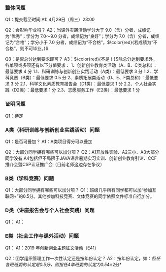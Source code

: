 ### 整体问题
Q1：提交截至时间
A1: 4月29日（周三）23:00

Q2：会影响毕业吗？
A2：当课外实践活动学分大于 9.0（含）分者，成绩记为“优秀”；学分为 7.0～9.0 分者，成绩记为“良好”；学分为 7.0（含）分者，成绩记为“合格”；学分小于 7.0 分者，成绩记为“不合格”。$\color{red}{若成绩为“不合格”，则不可毕业。}$

Q3：是否总分达到要求即可？
A3：$\color{red}{不是！}$除总分达到要求外，各单项或多项还有以下分值要求：
    1、创新创业教育类活动（A、B、C类总和）：最低要求 4 分
       1.1、科研训练与创新创业实践活动（A类）：最低要求 3 分
       1.2、学科竞赛（B类）：最低要求 0.5 分
    2、素质拓展类活动（D、E、F类总和）：最低要求 3 分
       2.1、科学文化素质教育报告会（D1类）：最低要求 1 分
       2.2、个人社会实践（D2类）：最低要求 1 分
       2.3、志愿服务工作（E2类）：最低要求 1 分

### 证明问题
Q1：待定

### A类（科研训练与创新创业实践活动）问题
Q1：是否可叠加？
A1：A类项目得分可以叠加

Q2：大部分同学拥有哪些可以加分项？
Q2：A1开放性实验、A2三小、A3大部分同学没有
    A4包括但不局限于JAVA语言暑期实习实训、创新创业教育引论、CCF推介会暨CSP认证推广会（目前老师这边存在争议）

### B类（学科竞赛）问题
Q1：大部分同学拥有哪些可以加分项？
Q1：班级几乎所有同学都可以加“参加互联网+”的0.5分。其他参加科技竞赛、文体竞赛的同学依照文件标准自行加分。

### D类（讲座报告会与个人社会实践）问题
Q1：
A1：

### E类（社会工作与课外活动）问题
Q1：
A1：2019 年创新创业主题征文活动（E41）

Q2：团学组织管理工作一次性认定还是按年份认定？
A2：按年份认定，如：*担任各班班委的认定是0.5分，则担任4年班委的认定为0.5*4=2分*
